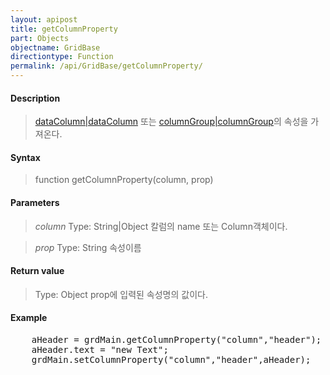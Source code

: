 ```yaml
---
layout: apipost
title: getColumnProperty
part: Objects
objectname: GridBase
directiontype: Function
permalink: /api/GridBase/getColumnProperty/
---
```



#### Description

> [dataColumn|dataColumn](/api/GridBase/) 또는 [columnGroup|columnGroup](/api/GridBase/)의 속성을 가져온다.

#### Syntax

> function getColumnProperty(column, prop)

#### Parameters

> *column*
> Type: String|Object
> 칼럼의 name 또는 Column객체이다.

> *prop*
> Type: String
> 속성이름

#### Return value

> Type: Object
> prop에 입력된 속성명의 값이다.

#### Example

<pre class="prettyprint">
    aHeader = grdMain.getColumnProperty("column","header");
    aHeader.text = "new Text";
    grdMain.setColumnProperty("column","header",aHeader);
</pre>

